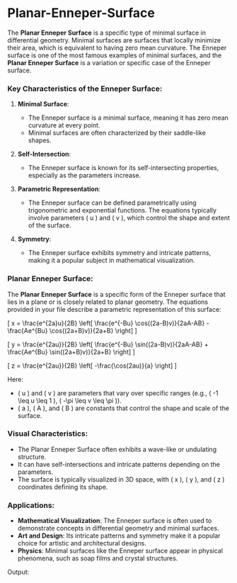 # Planar-Enneper-Surface

The **Planar Enneper Surface** is a specific type of minimal surface in differential geometry. Minimal surfaces are surfaces that locally minimize their area, which is equivalent to having zero mean curvature. The Enneper surface is one of the most famous examples of minimal surfaces, and the **Planar Enneper Surface** is a variation or specific case of the Enneper surface.

### Key Characteristics of the Enneper Surface:
1. **Minimal Surface**:
   - The Enneper surface is a minimal surface, meaning it has zero mean curvature at every point.
   - Minimal surfaces are often characterized by their saddle-like shapes.

2. **Self-Intersection**:
   - The Enneper surface is known for its self-intersecting properties, especially as the parameters increase.

3. **Parametric Representation**:
   - The Enneper surface can be defined parametrically using trigonometric and exponential functions. The equations typically involve parameters \( u \) and \( v \), which control the shape and extent of the surface.

4. **Symmetry**:
   - The Enneper surface exhibits symmetry and intricate patterns, making it a popular subject in mathematical visualization.

### Planar Enneper Surface:
The **Planar Enneper Surface** is a specific form of the Enneper surface that lies in a plane or is closely related to planar geometry. The equations provided in your file describe a parametric representation of this surface:

\[
x = \frac{e^{2a}u}{2B} \left[ \frac{e^{-Bu} \cos((2a-B)v)}{2aA-AB} - \frac{Ae^{Bu} \cos((2a+B)v)}{2a+B} \right]
\]

\[
y = \frac{e^{2au}}{2B} \left[ \frac{e^{-Bu} \sin((2a-B)v)}{2aA-AB} + \frac{Ae^{Bu} \sin((2a+B)v)}{2a+B} \right]
\]

\[
z = \frac{e^{2au}}{2B} \left[ -\frac{\cos(2au)}{a} \right]
\]

Here:
- \( u \) and \( v \) are parameters that vary over specific ranges (e.g., \( -1 \leq u \leq 1 \), \( -\pi \leq v \leq \pi \)).
- \( a \), \( A \), and \( B \) are constants that control the shape and scale of the surface.

### Visual Characteristics:
- The Planar Enneper Surface often exhibits a wave-like or undulating structure.
- It can have self-intersections and intricate patterns depending on the parameters.
- The surface is typically visualized in 3D space, with \( x \), \( y \), and \( z \) coordinates defining its shape.

### Applications:
- **Mathematical Visualization**: The Enneper surface is often used to demonstrate concepts in differential geometry and minimal surfaces.
- **Art and Design**: Its intricate patterns and symmetry make it a popular choice for artistic and architectural designs.
- **Physics**: Minimal surfaces like the Enneper surface appear in physical phenomena, such as soap films and crystal structures.

Output: 

